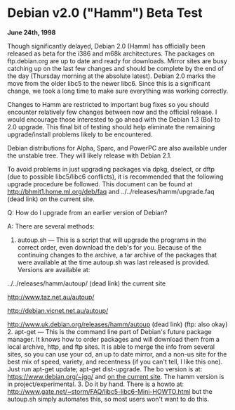 
Debian v2.0 ("Hamm") Beta Test
==============================


**June 24th, 1998**


Though significantly delayed, Debian 2.0 (Hamm) has officially been released
as beta for the i386 and m68k architectures. The packages on ftp.debian.org
are up to date and ready for downloads. Mirror sites are busy catching up on
the last few changes and should be complete by the end of the day (Thursday
morning at the absolute latest).
Debian 2.0 marks the move from the older libc5 to the newer libc6. Since
this is a significant change, we took a long time to make sure everything
was working correctly.


Changes to Hamm are restricted to important bug fixes so you should encounter
relatively few changes between now and the official release. I would
encourage those interested to go ahead with the Debian 1.3 (Bo) to 2.0
upgrade. This final bit of testing should help eliminate the remaining
upgrade/install problems likely to be encountered.


Debian distributions for Alpha, Sparc, and PowerPC are also available under
the unstable tree. They will likely release with Debian 2.1.


To avoid problems in just upgrading packages via dpkg, dselect, or dftp (due
to possible libc5/libc6 conflicts), it is recommended that the following
upgrade procedure be followed. This document can be found at
<http://bhmit1.home.ml.org/deb/faq>
and
../../releases/hamm/upgrade.faq (dead link) on the current site.


Q: How do I upgrade from an earlier version of Debian?  

A: There are several methods:


1. autoup.sh — This is a script that will upgrade the programs in
 the correct order, even download the deb's for you. Because of
 the continuing changes to the archive, a tar archive of the
 packages that were available at the time autoup.sh was last
 released is provided.
 Versions are available at:  

 ../../releases/hamm/autoup/ (dead link) the current site  

<http://www.taz.net.au/autoup/>  

<http://debian.vicnet.net.au/autoup/>  

 http://www.uk.debian.org/releases/hamm/autoup (dead link)
 (ftp: also okay)
2. apt-get — This is the command line part of Debian's future
 package manager. It knows how to order packages and will
 download them from a local archive, http, and ftp sites. It is
 able to merge the info from several sites, so you can use your
 cd, an up to date mirror, and a non-us site for the best mix of
 speed, variety, and recentness (if you can't tell, I like this
 one). Just run apt-get update; apt-get dist-upgrade. The bo
 version is at: <https://www.debian.org/~jgg/>
 and [on the current site](https://www.debian.org/releases/hamm/apt-get.gz).
 The hamm version is in project/experimental.
3. Do it by hand. There is a howto at:
 <http://www.gate.net/~storm/FAQ/libc5-libc6-Mini-HOWTO.html>
 but the autoup.sh simply automates this, so most users won't
 want to do this.



